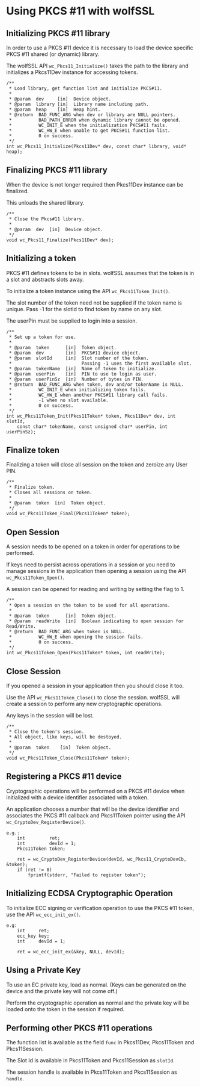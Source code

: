 # Using PKCS #11 with wolfSSL

## Initializing PKCS #11 library

In order to use a PKCS #11 device it is necessary to load the device specific PKCS #11 shared (or dynamic) library.

The wolfSSL API `wc_Pkcs11_Initialize()` takes the path to the library and initializes a Pkcs11Dev instance for accessing tokens.

```
/**
 * Load library, get function list and initialize PKCS#11.
 *
 * @param  dev     [in]  Device object.
 * @param  library [in]  Library name including path.
 * @param  heap    [in]  Heap hint.
 * @return  BAD_FUNC_ARG when dev or library are NULL pointers.
 *          BAD_PATH_ERROR when dynamic library cannot be opened.
 *          WC_INIT_E when the initialization PKCS#11 fails.
 *          WC_HW_E when unable to get PKCS#11 function list.
 *          0 on success.
 */
int wc_Pkcs11_Initialize(Pkcs11Dev* dev, const char* library, void* heap);
```

## Finalizing PKCS #11 library

When the device is not longer required then Pkcs11Dev instance can be finalized.

This unloads the shared library.

```
/**
 * Close the Pkcs#11 library.
 *
 * @param  dev  [in]  Device object.
 */
void wc_Pkcs11_Finalize(Pkcs11Dev* dev);
```

## Initializing a token

PKCS #11 defines tokens to be in slots. wolfSSL assumes that the token is in a slot and abstracts slots away.

To initialize a token instance using the API `wc_Pkcs11Token_Init()`.

The slot number of the token need not be supplied if the token name is unique. Pass -1 for the slotId to find token by name on any slot.

The userPin must be supplied to login into a session.

```
/**
 * Set up a token for use.
 *
 * @param  token      [in]  Token object.
 * @param  dev        [in]  PKCS#11 device object.
 * @param  slotId     [in]  Slot number of the token.
 *                          Passing -1 uses the first available slot.
 * @param  tokenName  [in]  Name of token to initialize.
 * @param  userPin    [in]  PIN to use to login as user.
 * @param  userPinSz  [in]  Number of bytes in PIN.
 * @return  BAD_FUNC_ARG when token, dev and/or tokenName is NULL.
 *          WC_INIT_E when initializing token fails.
 *          WC_HW_E when another PKCS#11 library call fails.
 *          -1 when no slot available.
 *          0 on success.
 */
int wc_Pkcs11Token_Init(Pkcs11Token* token, Pkcs11Dev* dev, int slotId,
    const char* tokenName, const unsigned char* userPin, int userPinSz);
```

## Finalize token

Finalizing a token will close all session on the token and zeroize any User PIN.

```
/**
 * Finalize token.
 * Closes all sessions on token.
 *
 * @param  token  [in]  Token object.
 */
void wc_Pkcs11Token_Final(Pkcs11Token* token);
```

## Open Session

A session needs to be opened on a token in order for operations to be performed.

If keys need to persist across operations in a session or you need to manage sessions in the application then opening a session using the API `wc_Pkcs11Token_Open()`.

A session can be opened for reading and writing by setting the flag to 1.

```
/**
 * Open a session on the token to be used for all operations.
 *
 * @param  token      [in]  Token object.
 * @param  readWrite  [in]  Boolean indicating to open session for Read/Write.
 * @return  BAD_FUNC_ARG when token is NULL.
 *          WC_HW_E when opening the session fails.
 *          0 on success.
 */
int wc_Pkcs11Token_Open(Pkcs11Token* token, int readWrite);
```

## Close Session

If you opened a session in your application then you should close it too.

Use the API `wc_Pkcs11Token_Close()` to close the session. wolfSSL will create a session to perform any new cryptographic operations.

Any keys in the session will be lost.

```
/**
 * Close the token's session.
 * All object, like keys, will be destoyed.
 *
 * @param  token    [in]  Token object.
 */
void wc_Pkcs11Token_Close(Pkcs11Token* token);
```

## Registering a PKCS #11 device

Cryptographic operations will be performed on a PKCS #11 device when initialized with a device identifier associated with a token.

An application chooses a number that will be the device identifier and associates the PKCS #11 callback and Pkcs11Token pointer using the API `wc_CryptoDev_RegisterDevice()`.

```
e.g.:
    int         ret;
    int         devId = 1;
    Pkcs11Token token;

    ret = wc_CryptoDev_RegisterDevice(devId, wc_Pkcs11_CryptoDevCb, &token);
    if (ret != 0)
        fprintf(stderr, "Failed to register token");
```

## Initializing ECDSA Cryptographic Operation

To initialize ECC signing or verification operation to use the PKCS #11 token, use the API `wc_ecc_init_ex()`.

```
e.g:
    int     ret;
    ecc_key key;
    int     devId = 1;

    ret = wc_ecc_init_ex(&key, NULL, devId);
```

## Using a Private Key

To use an EC private key, load as normal. (Keys can be generated on the device and the private key will not come off.)

Perform the cryptographic operation as normal and the private key will be loaded onto the token in the session if required.


## Performing other PKCS #11 operations

The function list is available as the field `func` in Pkcs11Dev, Pkcs11Token and Pkcs11Session.

The Slot Id is available in Pkcs11Token and Pkcs11Session as `slotId`.

The session handle is available in Pkcs11Token and Pkcs11Session as `handle`.
